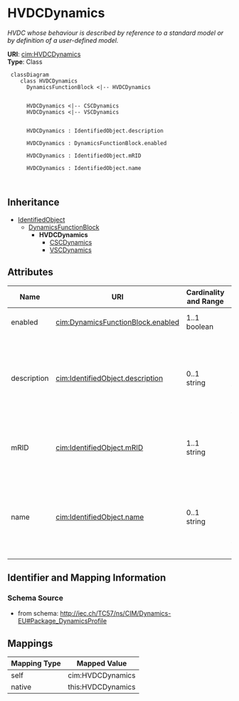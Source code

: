 # HVDCDynamics


_HVDC whose behaviour is described by reference to a standard model <font color="#0f0f0f">or by definition of a user-defined model.</font>_





**URI**: [cim:HVDCDynamics](http://iec.ch/TC57/CIM100#HVDCDynamics)<br />
**Type**: Class




```mermaid
 classDiagram
    class HVDCDynamics
      DynamicsFunctionBlock <|-- HVDCDynamics
      

      HVDCDynamics <|-- CSCDynamics
      HVDCDynamics <|-- VSCDynamics
      
      
      HVDCDynamics : IdentifiedObject.description
        
      HVDCDynamics : DynamicsFunctionBlock.enabled
        
      HVDCDynamics : IdentifiedObject.mRID
        
      HVDCDynamics : IdentifiedObject.name
        
      
```





## Inheritance
* [IdentifiedObject](IdentifiedObject.md)
    * [DynamicsFunctionBlock](DynamicsFunctionBlock.md)
        * **HVDCDynamics**
            * [CSCDynamics](CSCDynamics.md)
            * [VSCDynamics](VSCDynamics.md)



## Attributes


| Name | URI | Cardinality and Range | Description | Inheritance |
| ---  | --- | --- | --- | --- |
| enabled | [cim:DynamicsFunctionBlock.enabled](http://iec.ch/TC57/CIM100#DynamicsFunctionBlock.enabled) | 1..1 <br />  boolean  | Function block used indicator | [DynamicsFunctionBlock](DynamicsFunctionBlock.md) |
| description | [cim:IdentifiedObject.description](http://iec.ch/TC57/CIM100#IdentifiedObject.description) | 0..1 <br />  string  | The description is a free human readable text describing or naming the object | [IdentifiedObject](IdentifiedObject.md) |
| mRID | [cim:IdentifiedObject.mRID](http://iec.ch/TC57/CIM100#IdentifiedObject.mRID) | 1..1 <br />  string  | Master resource identifier issued by a model authority | [IdentifiedObject](IdentifiedObject.md) |
| name | [cim:IdentifiedObject.name](http://iec.ch/TC57/CIM100#IdentifiedObject.name) | 0..1 <br />  string  | The name is any free human readable and possibly non unique text naming the o... | [IdentifiedObject](IdentifiedObject.md) |









## Identifier and Mapping Information







### Schema Source


* from schema: http://iec.ch/TC57/ns/CIM/Dynamics-EU#Package_DynamicsProfile





## Mappings

| Mapping Type | Mapped Value |
| ---  | ---  |
| self | cim:HVDCDynamics |
| native | this:HVDCDynamics |





